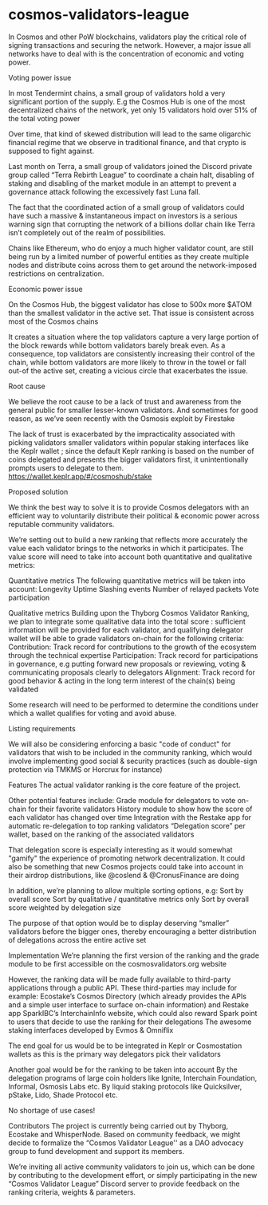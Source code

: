 # cosmos-validators-league

In Cosmos and other PoW blockchains, validators play the critical role of signing transactions and securing the network. However, a major issue all networks have to deal with is the concentration of economic and voting power.

Voting power issue 

In most Tendermint chains, a small group of validators hold a very significant portion of the supply. E.g the Cosmos Hub is one of the most decentralized chains of the network, yet only 15 validators hold over 51% of the total voting power

Over time, that kind of skewed distribution will lead to the same oligarchic financial regime that we observe in traditional finance, and that crypto is supposed to fight against.

Last month on Terra, a small group of validators joined the Discord private group called “Terra Rebirth League” to coordinate a chain halt, disabling of staking and disabling of the market module in an attempt to prevent a governance attack following the excessively fast Luna fall. 

The fact that the coordinated action of a small group of validators could have such a massive & instantaneous impact on investors is a serious warning sign that corrupting the network of a billions dollar chain like Terra isn’t completely out of the realm of possibilities.

Chains like Ethereum, who do enjoy a much higher validator count, are still being run by a limited number of powerful entities as they create multiple nodes and distribute coins across them to get around the network-imposed restrictions on centralization. 

Economic power issue

On the Cosmos Hub, the biggest validator has close to 500x more $ATOM than the smallest validator in the active set. That issue is consistent across most of the Cosmos chains

It creates a situation where the top validators capture a very large portion of the block rewards while bottom validators barely break even. As a consequence, top validators are consistently increasing their control of the chain, while bottom validators are more likely to throw in the towel or fall out-of the active set, creating a vicious circle that exacerbates the issue. 

Root cause 

We believe the root cause to be a lack of trust and awareness from the general public for smaller lesser-known validators. And sometimes for good reason, as we’ve seen recently with the Osmosis exploit by Firestake

The lack of trust is exacerbated by the impracticality associated with picking validators smaller validators within popular staking interfaces like the Keplr wallet ; since the default Keplr ranking is based on the number of coins delegated and presents the bigger validators first, it unintentionally prompts users to delegate to them. 
https://wallet.keplr.app/#/cosmoshub/stake 


Proposed solution

We think the best way to solve it is to provide Cosmos delegators with an efficient way to voluntarily distribute their political & economic power across reputable community validators. 

We’re setting out to build a new ranking that reflects more accurately the value each validator brings to the networks in which it participates. The value score will need to take into account both quantitative and qualitative metrics:

Quantitative metrics
The following quantitative metrics will be taken into account:
Longevity
Uptime
Slashing events
Number of relayed packets
Vote participation

Qualitative metrics
Building upon the Thyborg Cosmos Validator Ranking, we plan to integrate some qualitative data into the total score : sufficient information will be provided for each validator, and qualifying delegator wallet will be able to grade validators on-chain for the following criteria:
Contribution: Track record for contributions to the growth of the ecosystem through the technical expertise
Participation: Track record for participations in governance, e.g putting forward new proposals or reviewing, voting & communicating proposals clearly to delegators
Alignment: Track record for good behavior & acting in the long term interest of the chain(s) being validated

Some research will need to be performed to determine the conditions under which a wallet qualifies for voting and avoid abuse.


Listing requirements

We will also be considering enforcing a basic "code of conduct" for validators that wish to be included in the community ranking, which would involve implementing good social & security practices (such as double-sign protection via TMKMS or Horcrux for instance)

Features
The actual validator ranking is the core feature of the project. 

Other potential features include:
Grade module for delegators to vote on-chain for their favorite validators
History module to show how the score of each validator has changed over time
Integration with the Restake app for automatic re-delegation to top ranking validators
“Delegation score” per wallet, based on the ranking of the associated validators

That delegation score is especially interesting as it would somewhat "gamify" the experience of promoting network decentralization. It could also be something that new Cosmos projects could take into account in their airdrop distributions, like @coslend & @CronusFinance are doing

In addition, we’re planning to allow multiple sorting options, e.g:
Sort by overall score
Sort by qualitative / quantitative metrics only
Sort by overall score weighted by delegation size

The purpose of that option would be to display deserving “smaller” validators before the bigger ones, thereby encouraging a better distribution of delegations across the entire active set

Implementation
We’re planning the first version of the ranking and the grade module to be first accessible on the cosmosvalidators.org website

However, the ranking data will be made fully available to third-party applications through a public API. These third-parties may include for example:
Ecostake’s Cosmos Directory (which already provides the APIs and a simple user interface to surface on-chain information) and Restake app 
SparkIBC’s InterchainInfo website, which could also reward Spark point to users that decide to use the ranking for their delegations
The awesome staking interfaces developed by Evmos & Omniflix

The end goal for us would be to be integrated in Keplr or Cosmostation wallets as this is the primary way delegators pick their validators

Another goal would be for the ranking to be taken into account 
By the delegation programs of large coin holders like Ignite, Interchain Foundation, Informal, Osmosis Labs etc.
By liquid staking protocols like Quicksilver, pStake, Lido, Shade Protocol etc.

No shortage of use cases!

Contributors 
The project is currently being carried out by Thyborg, Ecostake and WhisperNode. Based on community feedback, we might decide to formalize the “Cosmos Validator League'' as a DAO advocacy group to fund development and support its members.

We’re inviting all active community validators to join us, which can be done by contributing to the development effort, or simply participating in the new  “Cosmos Validator League” Discord server to provide feedback on the ranking criteria, weights & parameters.
